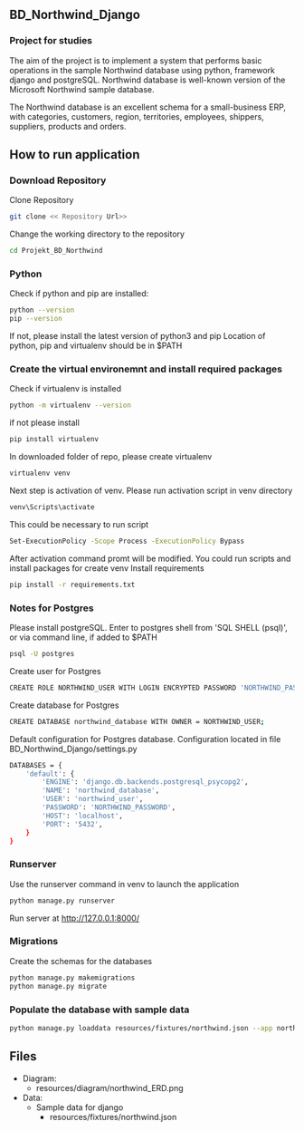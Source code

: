 ## BD_Northwind_Django

### Project for studies

The aim of the project is to implement a system that performs basic operations
in the sample Northwind database using python, framework django and postgreSQL.
Northwind database is well-known version of the Microsoft Northwind sample database.

The Northwind database is an excellent schema for a
small-business ERP, with categories, customers, region, territories,
employees, shippers, suppliers, products and orders.

## How to run application

### Download Repository

Clone Repository
```bash
git clone << Repository Url>>
```
Change the working directory to the repository
```bash
cd Projekt_BD_Northwind
```

### Python

Check if python and pip are installed:
```bash
python --version
pip --version
```
If not, please install the latest version of python3 and pip
Location of python, pip and virtualenv should be in $PATH

### Create the virtual environemnt and install required packages

Check if virtualenv is installed
```bash
python -m virtualenv --version
```
if not please install
```bash
pip install virtualenv
```
In downloaded folder of repo, please create virtualenv
```bash
virtualenv venv
```
Next step is activation of venv. Please run activation script in venv directory
```bash 
venv\Scripts\activate 
```
This could be necessary to run script
```bash 
Set-ExecutionPolicy -Scope Process -ExecutionPolicy Bypass
```
After activation command promt will be modified. You could run scripts and install packages for create venv
Install requirements
```bash 
pip install -r requirements.txt
```

### Notes for Postgres

Please install postgreSQL.
Enter to postgres shell from 'SQL SHELL (psql)',
or via command line, if added to $PATH
```bash
psql -U postgres
```
Create user for Postgres
```bash
CREATE ROLE NORTHWIND_USER WITH LOGIN ENCRYPTED PASSWORD 'NORTHWIND_PASSWORD';
```
Create database for Postgres
```bash
CREATE DATABASE northwind_database WITH OWNER = NORTHWIND_USER;
```

Default configuration for Postgres database. Configuration located in file BD_Northwind_Django/settings.py
```bash
DATABASES = {
    'default': {
        'ENGINE': 'django.db.backends.postgresql_psycopg2',
        'NAME': 'northwind_database',
        'USER': 'northwind_user',
        'PASSWORD': 'NORTHWIND_PASSWORD',
        'HOST': 'localhost',
        'PORT': '5432',
    }
}
```

### Runserver

Use the runserver command in venv to launch the application
```bash
python manage.py runserver
```
Run server at http://127.0.0.1:8000/

### Migrations
Create the schemas for the databases
```bash
python manage.py makemigrations
python manage.py migrate
```

### Populate the database with sample data
```bash
python manage.py loaddata resources/fixtures/northwind.json --app northwind
```

## Files

* Diagram:
    * resources/diagram/northwind_ERD.png
* Data:
    * Sample data for django
        * resources/fixtures/northwind.json
